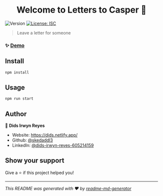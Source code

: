 <h1 align="center">Welcome to Letters to Casper 👋</h1>
<p>
  <img alt="Version" src="https://img.shields.io/badge/version-2.2.10-blue.svg?cacheSeconds=2592000" />
  <a href="#" target="_blank">
    <img alt="License: ISC" src="https://img.shields.io/badge/License-ISC-yellow.svg" />
  </a>
</p>

> Leave a letter for someone

### ✨ [Demo](https://letterstocasper.netlify.app/)

## Install

```sh
npm install
```

## Usage

```sh
npm run start
```

## Author

👤 **Dids Irwyn Reyes**

* Website: https://dids.netlify.app/
* Github: [@skedaddl3](https://github.com/skedaddl3)
* LinkedIn: [@dids-irwyn-reyes-605214159](https://linkedin.com/in/dids-irwyn-reyes-605214159)

## Show your support

Give a ⭐️ if this project helped you!

***
_This README was generated with ❤️ by [readme-md-generator](https://github.com/kefranabg/readme-md-generator)_